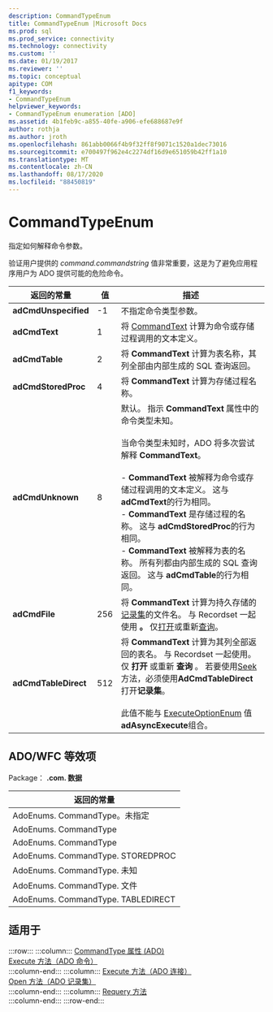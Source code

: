 ```yaml
---
description: CommandTypeEnum
title: CommandTypeEnum |Microsoft Docs
ms.prod: sql
ms.prod_service: connectivity
ms.technology: connectivity
ms.custom: ''
ms.date: 01/19/2017
ms.reviewer: ''
ms.topic: conceptual
apitype: COM
f1_keywords:
- CommandTypeEnum
helpviewer_keywords:
- CommandTypeEnum enumeration [ADO]
ms.assetid: 4b1feb9c-a855-40fe-a906-efe688687e9f
author: rothja
ms.author: jroth
ms.openlocfilehash: 861abb0066f4b9f32ff8f9071c1520a1dec73016
ms.sourcegitcommit: e700497f962e4c2274df16d9e651059b42ff1a10
ms.translationtype: MT
ms.contentlocale: zh-CN
ms.lasthandoff: 08/17/2020
ms.locfileid: "88450819"
---
```

# <a name="commandtypeenum"></a>CommandTypeEnum
指定如何解释命令参数。  
  
 验证用户提供的 *command.commandstring* 值非常重要，这是为了避免应用程序用户为 ADO 提供可能的危险命令。  
  
|返回的常量|值|描述|  
|--------------|-----------|-----------------|  
|**adCmdUnspecified**|-1|不指定命令类型参数。|  
|**adCmdText**|1|将 [CommandText](../../../ado/reference/ado-api/commandtext-property-ado.md) 计算为命令或存储过程调用的文本定义。|  
|**adCmdTable**|2|将 **CommandText** 计算为表名称，其列全部由内部生成的 SQL 查询返回。|  
|**adCmdStoredProc**|4|将 **CommandText** 计算为存储过程名称。|  
|**adCmdUnknown**|8|默认。 指示 **CommandText** 属性中的命令类型未知。<br /><br /> 当命令类型未知时，ADO 将多次尝试解释 **CommandText**。<br /><br /> -   **CommandText** 被解释为命令或存储过程调用的文本定义。 这与 **adCmdText**的行为相同。<br />-   **CommandText** 是存储过程的名称。 这与 **adCmdStoredProc**的行为相同。<br />-   **CommandText** 被解释为表的名称。 所有列都由内部生成的 SQL 查询返回。 这与 **adCmdTable**的行为相同。|  
|**adCmdFile**|256|将 **CommandText** 计算为持久存储的 [记录集](../../../ado/reference/ado-api/recordset-object-ado.md)的文件名。 与 Recordset 一起使用 **。** 仅[打开](../../../ado/reference/ado-api/open-method-ado-recordset.md)或重新[查询](../../../ado/reference/ado-api/requery-method.md)。|  
|**adCmdTableDirect**|512|将 **CommandText** 计算为其列全部返回的表名。 与 Recordset 一起使用。仅 **打开** 或重新 **查询** 。 若要使用[Seek](../../../ado/reference/ado-api/seek-method.md)方法，必须使用**AdCmdTableDirect**打开**记录集**。<br /><br /> 此值不能与 [ExecuteOptionEnum](../../../ado/reference/ado-api/executeoptionenum.md) 值 **adAsyncExecute**组合。|  
  
## <a name="adowfc-equivalent"></a>ADO/WFC 等效项  
 Package： **.com. 数据**  
  
|返回的常量|  
|--------------|  
|AdoEnums. CommandType。未指定|  
|AdoEnums. CommandType|  
|AdoEnums. CommandType|  
|AdoEnums. CommandType. STOREDPROC|  
|AdoEnums. CommandType. 未知|  
|AdoEnums. CommandType. 文件|  
|AdoEnums. CommandType. TABLEDIRECT|  
  
## <a name="applies-to"></a>适用于  

:::row:::
    :::column:::
        [CommandType 属性 (ADO)](../../../ado/reference/ado-api/commandtype-property-ado.md)  
        [Execute 方法（ADO 命令）](../../../ado/reference/ado-api/execute-method-ado-command.md)  
    :::column-end:::
    :::column:::
        [Execute 方法（ADO 连接）](../../../ado/reference/ado-api/execute-method-ado-connection.md)  
        [Open 方法（ADO 记录集）](../../../ado/reference/ado-api/open-method-ado-recordset.md)  
    :::column-end:::
    :::column:::
        [Requery 方法](../../../ado/reference/ado-api/requery-method.md)  
    :::column-end:::
:::row-end:::
